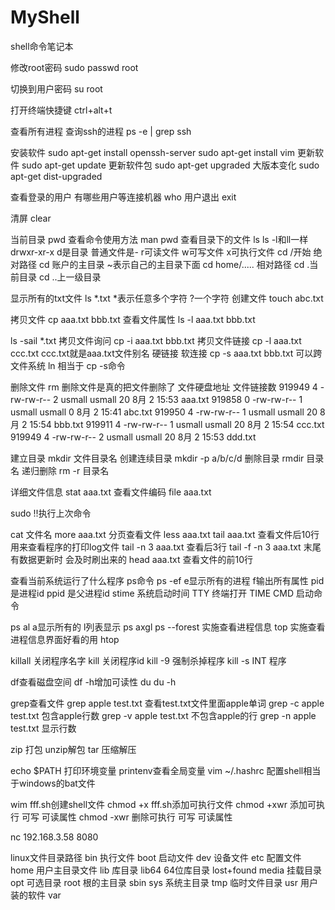 # MyShell

shell命令笔记本

修改root密码 sudo passwd root

切换到用户密码 su root

打开终端快捷键 ctrl+alt+t

查看所有进程 查询ssh的进程 ps -e | grep ssh

安装软件
sudo apt-get install openssh-server
sudo apt-get install vim
更新软件 sudo apt-get update
更新软件包 sudo apt-get upgraded
大版本变化 sudo apt-get dist-upgraded

查看登录的用户 有哪些用户等连接机器 who
用户退出 exit

清屏 clear

当前目录 pwd
查看命令使用方法 man pwd
查看目录下的文件 ls
ls -l和ll一样
drwxr-xr-x d是目录 普通文件是- r可读文件 w可写文件 x可执行文件
cd /开始 绝对路径
cd 账户的主目录 ~表示自己的主目录下面
cd home/..... 相对路径
cd .当前目录
cd ..上一级目录

显示所有的txt文件 ls *.txt *表示任意多个字符 ?一个字符
创建文件 touch abc.txt

拷贝文件 cp aaa.txt bbb.txt
查看文件属性 ls -l aaa.txt bbb.txt

ls -sail *.txt
拷贝文件询问 cp -i aaa.txt bbb.txt
拷贝文件链接 cp -l aaa.txt ccc.txt ccc.txt就是aaa.txt文件别名 硬链接
软连接 cp -s aaa.txt bbb.txt 可以跨文件系统
ln 相当于 cp -s命令

删除文件 rm 删除文件是真的把文件删除了
文件硬盘地址        文件链接数
919949 4 -rw-rw-r-- 2 usmall usmall 20 8月   2 15:53 aaa.txt
919858 0 -rw-rw-r-- 1 usmall usmall  0 8月   2 15:41 abc.txt
919950 4 -rw-rw-r-- 1 usmall usmall 20 8月   2 15:54 bbb.txt
919911 4 -rw-rw-r-- 1 usmall usmall 20 8月   2 15:54 ccc.txt
919949 4 -rw-rw-r-- 2 usmall usmall 20 8月   2 15:53 ddd.txt

建立目录 mkdir 文件目录名
创建连续目录 mkdir -p a/b/c/d
删除目录 rmdir 目录名
递归删除 rm -r 目录名

详细文件信息 stat aaa.txt
查看文件编码 file aaa.txt

sudo !!执行上次命令

cat 文件名
more aaa.txt 分页查看文件
less aaa.txt
tail aaa.txt 查看文件后10行 用来查看程序的打印log文件
tail -n 3 aaa.txt 查看后3行
tail -f -n 3 aaa.txt 末尾有数据更新时 会及时刷出来的
head aaa.txt 查看文件的前10行

查看当前系统运行了什么程序
ps命令
ps -ef e显示所有的进程 f输出所有属性
pid 是进程id
ppid 是父进程id
stime 系统启动时间
TTY 终端打开
TIME 
CMD 启动命令

ps al a显示所有的 l列表显示
ps axgl 
ps --forest
实施查看进程信息 top
实施查看进程信息界面好看的用 htop

killall 关闭程序名字
kill 关闭程序id
kill -9 强制杀掉程序
kill -s INT 程序

df查看磁盘空间
df -h增加可读性
du
du -h

grep查看文件
grep apple test.txt 查看test.txt文件里面apple单词
grep -c apple test.txt 包含apple行数
grep -v apple test.txt 不包含apple的行
grep -n apple test.txt 显示行数

zip 打包 unzip解包
tar 压缩解压

echo $PATH 打印环境变量
printenv查看全局变量
vim ~/.hashrc 配置shell相当于windows的bat文件

wim fff.sh创建shell文件
chmod +x fff.sh添加可执行文件
chmod +xwr 添加可执行 可写 可读属性
chmod -xwr 删除可执行 可写 可读属性


nc 192.168.3.58 8080



linux文件目录路径
bin 执行文件
boot 启动文件
dev 设备文件
etc 配置文件
home 用户主目录文件
lib 库目录
lib64 64位库目录
lost+found
media 挂载目录
opt 可选目录
root 根的主目录
sbin 
sys 系统主目录
tmp 临时文件目录
usr 用户装的软件
var 
